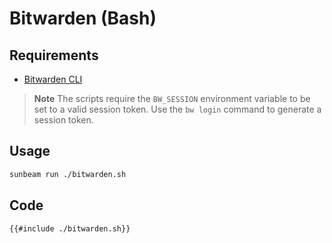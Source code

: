 # Bitwarden (Bash)

## Requirements

- [Bitwarden CLI](https://bitwarden.com/help/article/cli/)

> **Note** The scripts require the `BW_SESSION` environment variable to be set to a valid session token.
> Use the `bw login` command to generate a session token.

## Usage

```bash
sunbeam run ./bitwarden.sh
```

## Code

```bash
{{#include ./bitwarden.sh}}
```
